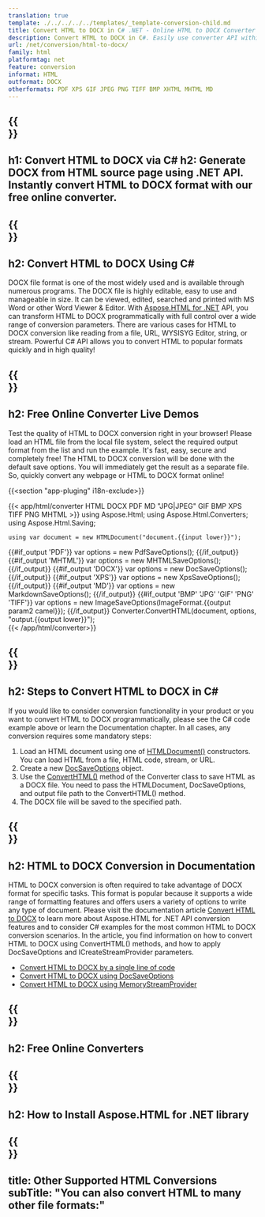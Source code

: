 ```yaml
---
translation: true
template: ./../../../../templates/_template-conversion-child.md
title: Convert HTML to DOCX in C# .NET - Online HTML to DOCX Converter
description: Convert HTML to DOCX in C#. Easily use converter API within ASP.NET or any .NET application. Try online HTML to DOCX Converter for free!
url: /net/conversion/html-to-docx/
family: html
platformtag: net
feature: conversion
informat: HTML
outformat: DOCX
otherformats: PDF XPS GIF JPEG PNG TIFF BMP XHTML MHTML MD 
---
```


{{<section banner>}}
---
h1: Convert HTML to DOCX via C#
h2: Generate DOCX from HTML source page using .NET API. Instantly convert HTML to DOCX format with our free online converter.
---

{{<section overview>}}
---
h2: Convert HTML to DOCX Using C#
---

DOCX file format is one of the most widely used and is available through numerous programs. The DOCX file is highly editable, easy to use and manageable in size. It can be viewed, edited, searched and printed with MS Word or other Word Viewer & Editor. With [Aspose.HTML for .NET](https://products.aspose.com/html/net/) API, you can transform HTML to DOCX programmatically with full control over a wide range of conversion parameters. There are various cases for HTML to DOCX conversion like reading from a file, URL, WYSISYG Editor, string, or stream. Powerful C# API allows you to convert HTML to popular formats quickly and in high quality!

{{<section demos>}}
---
h2: Free Online Converter Live Demos
---

Test the quality of HTML to DOCX conversion right in your browser! Please load an HTML file from the local file system, select the required output format from the list and run the example. It's fast, easy, secure and completely free! The HTML to DOCX conversion will be done with the default save options. You will immediately get the result as a separate file. So, quickly convert any webpage or HTML to DOCX format online!

{{<section "app-pluging" i18n-exclude>}}

{{< app/html/converter HTML DOCX PDF MD "JPG|JPEG" GIF BMP XPS TIFF PNG MHTML >}}
using Aspose.Html;
using Aspose.Html.Converters;
using Aspose.Html.Saving;

    using var document = new HTMLDocument("document.{{input lower}}");
{{#if_output 'PDF'}}
    var options = new PdfSaveOptions();
{{/if_output}}
{{#if_output 'MHTML'}}
    var options = new MHTMLSaveOptions();
{{/if_output}}
{{#if_output 'DOCX'}}
    var options = new DocSaveOptions();
{{/if_output}}
{{#if_output 'XPS'}}
    var options = new XpsSaveOptions();
{{/if_output}}
{{#if_output 'MD'}}
    var options = new MarkdownSaveOptions();
{{/if_output}}
{{#if_output 'BMP' 'JPG' 'GIF' 'PNG' 'TIFF'}}
    var options = new ImageSaveOptions(ImageFormat.{{output param2 camel}});
{{/if_output}}
    Converter.ConvertHTML(document, options, "output.{{output lower}}");   
{{< /app/html/converter>}} 


{{<section steps>}}
---
h2: Steps to Convert HTML to DOCX in C#
---

If you would like to consider conversion functionality in your product or you want to convert HTML to DOCX programmatically, please see the C# code example above or learn the Documentation chapter. In all cases, any conversion requires some mandatory steps:

1.  Load an HTML document using one of [HTMLDocument()](https://apireference.aspose.com/html/net/aspose.html/htmldocument) constructors. You can load HTML from a file, HTML code, stream, or URL.
1.  Create a new [DocSaveOptions](https://apireference.aspose.com/html/net/aspose.html.saving/docsaveoptions) object.
1.  Use the [ConvertHTML()](https://apireference.aspose.com/html/net/aspose.html.converters/converter/converthtml/) method of the Converter class to save HTML as a DOCX file. You need to pass the HTMLDocument, DocSaveOptions, and output file path to the ConvertHTML() method.
1.  The DOCX file will be saved to the specified path.


{{<section documentation>}}
---
h2: HTML to DOCX Conversion in Documentation
---

HTML to DOCX conversion is often required to take advantage of DOCX format for specific tasks. This format is popular because it supports a wide range of formatting features and offers users a variety of options to write any type of document. Please visit the documentation article [Convert HTML to DOCX](https://docs.aspose.com/html/net/converting-between-formats/html-to-docx/) to learn more about Aspose.HTML for .NET API conversion features and to consider C# examples for the most common HTML to DOCX conversion scenarios. In the article, you find information on how to convert HTML to DOCX using ConvertHTML() methods, and how to apply DocSaveOptions and ICreateStreamProvider parameters.
  -  <a href="https://docs.aspose.com/html/net/converting-between-formats/html-to-docx/#html-to-docx-by-a-single-line-of-code" target="_blank">Convert HTML to DOCX by a single line of code</a>
  - <a href="https://docs.aspose.com/html/net/converting-between-formats/html-to-docx/#convert-html-to-docx-in-c-using-docsaveoptions" target="_blank">Convert HTML to DOCX using DocSaveOptions</a>
  - <a href="https://docs.aspose.com/html/net/converting-between-formats/html-to-docx/#output-stream-providers" target="_blank">Convert HTML to DOCX using MemoryStreamProvider</a>

{{<section online-converters>}}
---
h2: Free Online Converters
---

{{<section get-started>}}
---
h2: How to Install Aspose.HTML for .NET library
---

{{<section other-conversions>}}
---
title: Other Supported HTML Conversions
subTitle: "You can also convert HTML to many other file formats:"
---